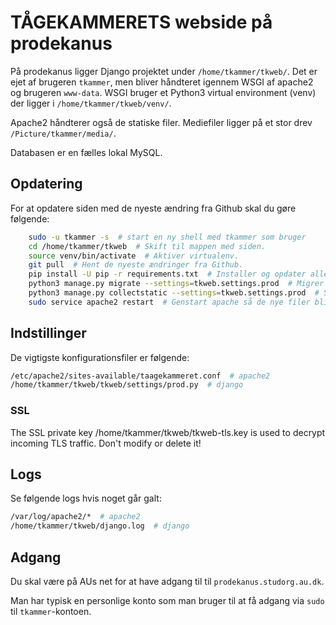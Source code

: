 # TÅGEKAMMERETS webside på prodekanus

På prodekanus ligger Django projektet under `/home/tkammer/tkweb/`. Det er ejet
af brugeren `tkammer`, men bliver håndteret igennem WSGI af apache2 og brugeren
`www-data`. WSGI bruger et Python3 virtual environment (venv) der ligger i
`/home/tkammer/tkweb/venv/`.

Apache2 håndterer også de statiske filer. Mediefiler ligger på et stor drev
`/Picture/tkammer/media/`.

Databasen er en fælles lokal MySQL.

## Opdatering
For at opdatere siden med de nyeste ændring fra Github skal du gøre følgende:
```sh
    sudo -u tkammer -s  # start en ny shell med tkammer som bruger
    cd /home/tkammer/tkweb  # Skift til mappen med siden.
    source venv/bin/activate  # Aktiver virtualenv.
    git pull  # Hent de nyeste ændringer fra Github.
    pip install -U pip -r requirements.txt  # Installer og opdater alle python pakker i virtualenv. Det kan være at den skal køres flere gange.
    python3 manage.py migrate --settings=tkweb.settings.prod  # Migrer databasen til en evt. ny model.
    python3 manage.py collectstatic --settings=tkweb.settings.prod  # Saml statiske filer så apache kan finde dem.
    sudo service apache2 restart  # Genstart apache så de nye filer bliver taget i brug.
```


## Indstillinger
De vigtigste konfigurationsfiler er følgende:
```sh
/etc/apache2/sites-available/taagekammeret.conf  # apache2
/home/tkammer/tkweb/tkweb/settings/prod.py  # django
```

### SSL
The SSL private key /home/tkammer/tkweb/tkweb-tls.key is used to decrypt
incoming TLS traffic. Don't modify or delete it!


## Logs
Se følgende logs hvis noget går galt:
```sh
/var/log/apache2/*  # apache2
/home/tkammer/tkweb/django.log  # django
```


## Adgang
Du skal være på AUs net for at have adgang til til `prodekanus.studorg.au.dk`.

Man har typisk en personlige konto som man bruger til at få adgang via `sudo`
til `tkammer`-kontoen.
